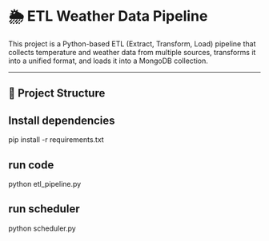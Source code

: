 # 🌦️ ETL Weather Data Pipeline

This project is a Python-based ETL (Extract, Transform, Load) pipeline that collects temperature and weather data from multiple sources, transforms it into a unified format, and loads it into a MongoDB collection.

---

## 📁 Project Structure

## Install dependencies

pip install -r requirements.txt


## run code

python etl_pipeline.py


## run scheduler

python scheduler.py